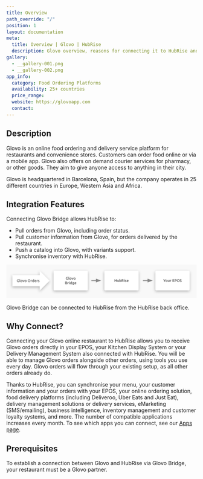 ```yaml
---
title: Overview
path_override: "/"
position: 1
layout: documentation
meta:
  title: Overview | Glovo | HubRise
  description: Glovo overview, reasons for connecting it to HubRise and summary of integrated features. Synchronise data between Glovo, your EPOS and your other apps. Share data.
gallery:
  - __gallery-001.png
  - __gallery-002.png
app_info:
  category: Food Ordering Platforms
  availability: 25+ countries
  price_range:
  website: https://glovoapp.com
  contact:
---
```


## Description

Glovo is an online food ordering and delivery service platform for restaurants and convenience stores. Customers can order food online or via a mobile app. Glovo also offers on demand courier services for pharmacy, or other goods. They aim to give anyone access to anything in their city.

Glovo is headquartered in Barcelona, Spain, but the company operates in 25 different countries in Europe, Western Asia and Africa.

## Integration Features

Connecting Glovo Bridge allows HubRise to:

- Pull orders from Glovo, including order status.
- Pull customer information from Glovo, for orders delivered by the restaurant.
- Push a catalog into Glovo, with variants support.
- Synchronise inventory with HubRise.

![Diagram of the connection flow between Glovo, Glovo Bridge, and HubRise](./images/000-2x-glovo-connection-diagram.png)

Glovo Bridge can be connected to HubRise from the HubRise back office.

## Why Connect?

Connecting your Glovo online restaurant to HubRise allows you to receive Glovo orders directly in your EPOS, your Kitchen Display System or your Delivery Management System also connected with HubRise. You will be able to manage Glovo orders alongside other orders, using tools you use every day. Glovo orders will flow through your existing setup, as all other orders already do.

Thanks to HubRise, you can synchronise your menu, your customer information and your orders with your EPOS, your online ordering solution, food delivery platforms (including Deliveroo, Uber Eats and Just Eat), delivery management solutions or delivery services, eMarketing (SMS/emailing), business intelligence, inventory management and customer loyalty systems, and more. The number of compatible applications increases every month. To see which apps you can connect, see our [Apps page](/apps).

## Prerequisites

To establish a connection between Glovo and HubRise via Glovo Bridge, your restaurant must be a Glovo partner.
